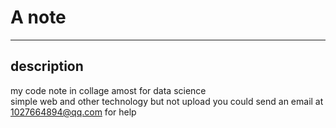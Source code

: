 # A note
---
## description
my code note in collage amost for data science <br>
simple web and other technology but not upload
you could send an email at [1027664894@qq.com](https://www.qq.com) for help
